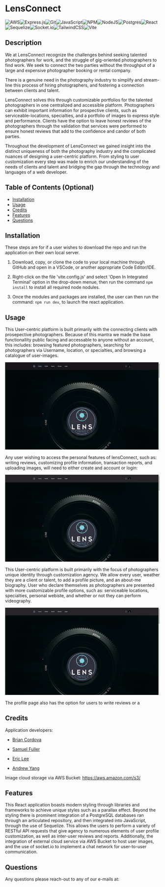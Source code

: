 # LensConnect
 ![AWS](https://img.shields.io/badge/AWS-%23FF9900.svg?style=for-the-badge&logo=amazon-aws&logoColor=white)![Express.js](https://img.shields.io/badge/express.js-%23404d59.svg?style=for-the-badge&logo=express&logoColor=%2361DAFB)![Git](https://img.shields.io/badge/git-%23F05033.svg?style=for-the-badge&logo=git&logoColor=white)![JavaScript](https://img.shields.io/badge/javascript-%23323330.svg?style=for-the-badge&logo=javascript&logoColor=%23F7DF1E)![NPM](https://img.shields.io/badge/NPM-%23CB3837.svg?style=for-the-badge&logo=npm&logoColor=white)![NodeJS](https://img.shields.io/badge/node.js-6DA55F?style=for-the-badge&logo=node.js&logoColor=white)![Postgres](https://img.shields.io/badge/postgres-%23316192.svg?style=for-the-badge&logo=postgresql&logoColor=white)![React](https://img.shields.io/badge/react-%2320232a.svg?style=for-the-badge&logo=react&logoColor=%2361DAFB)![Sequelize](https://img.shields.io/badge/Sequelize-52B0E7?style=for-the-badge&logo=Sequelize&logoColor=white)![Socket.io](https://img.shields.io/badge/Socket.io-black?style=for-the-badge&logo=socket.io&badgeColor=010101)![TailwindCSS](https://img.shields.io/badge/tailwindcss-%2338B2AC.svg?style=for-the-badge&logo=tailwind-css&logoColor=white)![Vite](https://img.shields.io/badge/vite-%23646CFF.svg?style=for-the-badge&logo=vite&logoColor=white)

 
## Description
We at LensConnect recognize the challenges behind seeking talented photographers for work, and the struggle of gig-oriented photographers to find work. We seek to connect the two parties without the throughput of a large and expensive photographer booking or rental company.

There is a genuine need in the photography industry to simplify and stream-line this process of hiring photographers, and fostering a connection between clients and talent.

LensConnect solves this through customizable portfolios for the talented photographers in one centralized and accessible platform. Photographers can exhibit important information for prospective clients, such as serviceable-locations, specialties, and a portfolio of images to express style and performance. Clients have the option to leave honest reviews of the photographers through the validation that services were performed to ensure honest reviews that add to the confidence and candor of both parties. 

Throughout the development of LensConnect we gained insight into the distinct uniqueness of both the photography industry and the complicated nuances of designing a user-centric platform. From styling to user customization every step was made to enrich our understanding of the needs of clients and talent and bridging the gap through the technology and languages of a web developer. 

## Table of Contents (Optional)

- [Installation](#installation)
- [Usage](#usage)
- [Credits](#credits)
- [Features](#features)
- [Questions](#questions)

## Installation
These steps are for if a user wishes to download the repo and run the application on their own local server.

1. Download, copy, or clone the code to your local machine through GitHub and open in a VSCode, or another appropriate Code Editor/IDE. 


3. Right-click on the file 'vite.config.js' and select 'Open In Integrated Terminal' option in the drop-down menue, then run the command ```npm install``` to install all required node nodules. 


6. Once the modules and packages are installed, the user can then run the command: ```npm run dev```, to launch the react application.

## Usage
This User-centric platform is built primarily with the connecting clients with prosepective photographers. Because of this mantra we made the base functionallity public facing and accessable to anyone without an account, this includes: browsing featured photographers, searching for photographers via Username, location, or specialties, and browsing a catalogue of user-images.
<p align="center">
  <img alt="Gif of publically useable features process" src="public/READMEImages/basicfunc.gif" />
</p>

Any user wishing to access the personal features of lensConnect, such as: writing reviews, customizing profile information, transaction reports, and uploading images, will need to either create and account or login:
<p align="center">
  <img alt="Gif of login/signup process" src="public/READMEImages/loginandsignup.gif" />
</p>

This User-centric platform is built primarily with the focus of photographers unique identity through customization agency. We allow every user, weather they are a client or talent, to add a profile picture, and an about-me biography. User who declare themselves as photographers are presented with more customizable profile options, such as: serviceable locations, specialties, personal webiste, and whether or not they can perform videography.
<p align="center">
  <img alt="Gif of profile customization" src="public/READMEImages/loginandsignup.gif" />
</p>

The profile page also has the option for users to write reviews or a

## Credits

Application developers:

* <a href="https://github.com/BrianHCordova"> Brian Cordova </a>

* <a href="https://github.com/SamuelFullerCA"> Samuel Fuller </a>

* <a href="https://github.com/ericeya"> Eric Lee </a>

* <a href="https://github.com/anduhrooo"> Andrew Yang</a>

Image cloud storage via AWS Bucket: https://aws.amazon.com/s3/


## Features

This React application boasts modern styling through libraries and frameworks to achieve unique styles such as a parallax effect. Beyond the styling there is prominent integration of a PostgreSQL databases ran through an articulated repository, and then integrated into JavaScript, through the use of Sequelize. This allows the users to perform a variety of RESTful API requests that give agency to numerous elements of user profile customization, as well as inter-user reviews and reports. Additionally, the integration of external cloud service via AWS Bucket to host user images, and the use of socket.io to implement a chat network for user-to-user communication.

## Questions

Any questions please reach-out to any of our e-mails at: 
